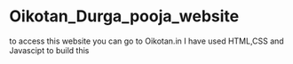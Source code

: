 # Oikotan_Durga_pooja_website
to access this website you can go to
Oikotan.in
I have used HTML,CSS and Javascipt to build this 
